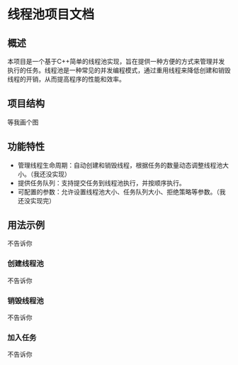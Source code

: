 # 线程池项目文档

## 概述

本项目是一个基于C++简单的线程池实现，旨在提供一种方便的方式来管理并发执行的任务。线程池是一种常见的并发编程模式，通过重用线程来降低创建和销毁线程的开销，从而提高程序的性能和效率。

## 项目结构
等我画个图

## 功能特性

- 管理线程生命周期：自动创建和销毁线程，根据任务的数量动态调整线程池大小。（我还没实现）
- 提供任务队列：支持提交任务到线程池执行，并按顺序执行。
- 可配置的参数：允许设置线程池大小、任务队列大小、拒绝策略等参数。（我还没实现完）

## 用法示例
不告诉你

### 创建线程池
不告诉你
### 销毁线程池
不告诉你
### 加入任务
不告诉你
